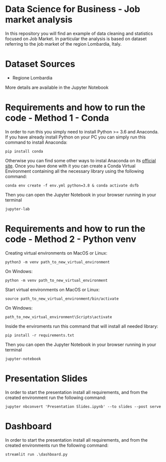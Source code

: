 # Data Science for Business - Job market analysis

In this repository you will find an example of data cleaning and statistics focused on Job Market. 
In particular the analysis is based on dataset referring to the job market of the region Lombardia, Italy.

# Dataset Sources
- Regione Lombardia

More details are available in the Jupyter Notebook

# Requirements and how to run the code - Method 1 - Conda
In order to run this you simply need to install Python >= 3.6 and Anaconda. If you have already install Python on your PC you can simply run this command to install Anaconda:
    
    pip install conda

Otherwise you can find some other ways to instal Anaconda on its [official site](https://anaconda.com/). 
Once you have done with it you can create a Conda Virtual Environment containing all the necessary library using the following command:

    conda env create -f env.yml python=3.8 & conda activate dsfb

Then you can open the Jupyter Notebook in your browser running in your terminal

    jupyter-lab

# Requirements and how to run the code - Method 2 - Python venv
Creating virtual environments on MacOS or Linux:

	python3 -m venv path_to_new_virtual_environment

On Windows: 

	python -m venv path_to_new_virtual_environment

Start virtual environments on MacOS or Linux:

    source path_to_new_virtual_environment/bin/activate

On Windows:

    path_to_new_virtual_environment\Scripts\activate

Inside the enviroments run this command that will install all needed library:

    pip install -r requirements.txt

Then you can open the Jupyter Notebook in your browser running in your terminal

    jupyter-notebook

# Presentation Slides
In order to start the presentation install all requirements, and from the created environment run the following command:

    jupyter nbconvert 'Presentation Slides.ipynb' --to slides --post serve

# Dashboard
In order to start the presentation install all requirements, and from the created environments run the following command:

    streamlit run .\dashboard.py

